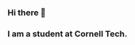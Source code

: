 ### Hi there 👋
### I am a student at Cornell Tech.

<!--
**ddolnik/ddolnik** is a ✨ _special_ ✨ repository because its `README.md` (this file) appears on your GitHub profile.


-->
